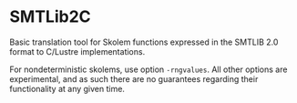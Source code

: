 # SMTLib2C
Basic translation tool for Skolem functions expressed in the SMTLIB 2.0 format to C/Lustre implementations.

For nondeterministic skolems, use option `-rngvalues`. All other options are experimental, and as such there are no guarantees regarding their functionality at any given time.